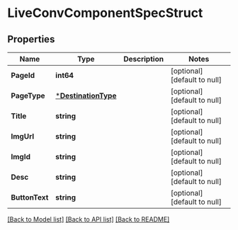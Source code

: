 # LiveConvComponentSpecStruct

## Properties
Name | Type | Description | Notes
------------ | ------------- | ------------- | -------------
**PageId** | **int64** |  | [optional] [default to null]
**PageType** | [***DestinationType**](DestinationType.md) |  | [optional] [default to null]
**Title** | **string** |  | [optional] [default to null]
**ImgUrl** | **string** |  | [optional] [default to null]
**ImgId** | **string** |  | [optional] [default to null]
**Desc** | **string** |  | [optional] [default to null]
**ButtonText** | **string** |  | [optional] [default to null]

[[Back to Model list]](../README.md#documentation-for-models) [[Back to API list]](../README.md#documentation-for-api-endpoints) [[Back to README]](../README.md)


